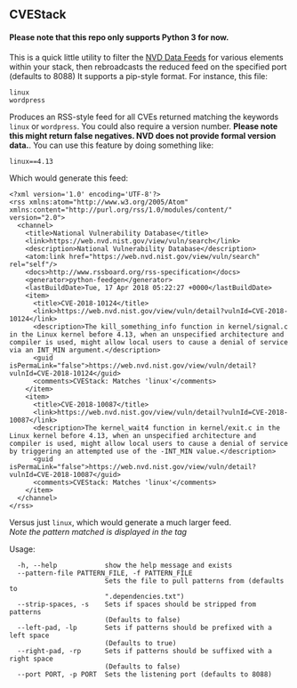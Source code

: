 ## CVEStack 
#### Please note that this repo only supports Python 3 for now.
This is a quick little utility to filter the [NVD Data Feeds](https://nvd.nist.gov/vuln/data-feeds) for various elements within your stack, then rebroadcasts the reduced feed on the specified port (defaults to 8088) It supports a pip-style format. For instance, this file:
```
linux
wordpress
````

Produces an RSS-style feed for all CVEs returned matching the keywords `linux` or `wordpress`. You could also require a version number. **Please note this might return false negatives. NVD does not provide formal version data.**. 
You can use this feature by doing something like:
```
linux==4.13
```
Which would generate this feed:
```
<?xml version='1.0' encoding='UTF-8'?>
<rss xmlns:atom="http://www.w3.org/2005/Atom" xmlns:content="http://purl.org/rss/1.0/modules/content/" version="2.0">
  <channel>
    <title>National Vulnerability Database</title>
    <link>https://web.nvd.nist.gov/view/vuln/search</link>
    <description>National Vulnerability Database</description>
    <atom:link href="https://web.nvd.nist.gov/view/vuln/search" rel="self"/>
    <docs>http://www.rssboard.org/rss-specification</docs>
    <generator>python-feedgen</generator>
    <lastBuildDate>Tue, 17 Apr 2018 05:22:27 +0000</lastBuildDate>
    <item>
      <title>CVE-2018-10124</title>
      <link>https://web.nvd.nist.gov/view/vuln/detail?vulnId=CVE-2018-10124</link>
      <description>The kill_something_info function in kernel/signal.c in the Linux kernel before 4.13, when an unspecified architecture and compiler is used, might allow local users to cause a denial of service via an INT_MIN argument.</description>
      <guid isPermaLink="false">https://web.nvd.nist.gov/view/vuln/detail?vulnId=CVE-2018-10124</guid>
      <comments>CVEStack: Matches 'linux'</comments>
    </item>
    <item>
      <title>CVE-2018-10087</title>
      <link>https://web.nvd.nist.gov/view/vuln/detail?vulnId=CVE-2018-10087</link>
      <description>The kernel_wait4 function in kernel/exit.c in the Linux kernel before 4.13, when an unspecified architecture and compiler is used, might allow local users to cause a denial of service by triggering an attempted use of the -INT_MIN value.</description>
      <guid isPermaLink="false">https://web.nvd.nist.gov/view/vuln/detail?vulnId=CVE-2018-10087</guid>
      <comments>CVEStack: Matches 'linux'</comments>
    </item>
  </channel>
</rss>
```
Versus just `linux`, which would generate a much larger feed.  
*Note the pattern matched is displayed in the <comments> tag*

Usage:
```
  -h, --help            show the help message and exists
  --pattern-file PATTERN_FILE, -f PATTERN_FILE
                        Sets the file to pull patterns from (defaults to
                        ".dependencies.txt")
  --strip-spaces, -s    Sets if spaces should be stripped from patterns
                        (Defaults to false)
  --left-pad, -lp       Sets if patterns should be prefixed with a left space
                        (Defaults to true)
  --right-pad, -rp      Sets if patterns should be suffixed with a right space
                        (Defaults to false)
  --port PORT, -p PORT  Sets the listening port (defaults to 8088)
```
